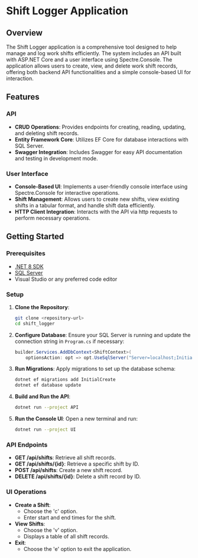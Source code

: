 # Shift Logger Application

## Overview

The Shift Logger application is a comprehensive tool designed to help manage and log work shifts efficiently. The system includes an API built with ASP.NET Core and a user interface using Spectre.Console. The application allows users to create, view, and delete work shift records, offering both backend API functionalities and a simple console-based UI for interaction.

## Features

### API

- **CRUD Operations**: Provides endpoints for creating, reading, updating, and deleting shift records.
- **Entity Framework Core**: Utilizes EF Core for database interactions with SQL Server.
- **Swagger Integration**: Includes Swagger for easy API documentation and testing in development mode.

### User Interface

- **Console-Based UI**: Implements a user-friendly console interface using Spectre.Console for interactive operations.
- **Shift Management**: Allows users to create new shifts, view existing shifts in a tabular format, and handle shift data efficiently.
- **HTTP Client Integration**: Interacts with the API via http requests to perform necessary operations.

## Getting Started

### Prerequisites

- [.NET 8 SDK](https://dotnet.microsoft.com/download/dotnet/8.0)
- [SQL Server](https://www.microsoft.com/en-us/sql-server/sql-server-downloads)
- Visual Studio or any preferred code editor

### Setup

1. **Clone the Repository**:
    ```bash
    git clone <repository-url>
    cd shift_logger
    ```

2. **Configure Database**:
    Ensure your SQL Server is running and update the connection string in `Program.cs` if necessary:
    ```csharp
    builder.Services.AddDbContext<ShiftContext>(
        optionsAction: opt => opt.UseSqlServer("Server=localhost;Initial Catalog=Shifts;User Id=sa;password=Password123;TrustServerCertificate=true"));
    ```

3. **Run Migrations**:
    Apply migrations to set up the database schema:
    ```bash
    dotnet ef migrations add InitialCreate
    dotnet ef database update
    ```

4. **Build and Run the API**:
    ```bash
    dotnet run --project API
    ```

5. **Run the Console UI**:
    Open a new terminal and run:
    ```bash
    dotnet run --project UI
    ```

### API Endpoints

- **GET /api/shifts**: Retrieve all shift records.
- **GET /api/shifts/{id}**: Retrieve a specific shift by ID.
- **POST /api/shifts**: Create a new shift record.
- **DELETE /api/shifts/{id}**: Delete a shift record by ID.

### UI Operations

- **Create a Shift**:
    - Choose the 'c' option.
    - Enter start and end times for the shift.
- **View Shifts**:
    - Choose the 'v' option.
    - Displays a table of all shift records.
- **Exit**:
    - Choose the 'e' option to exit the application.
